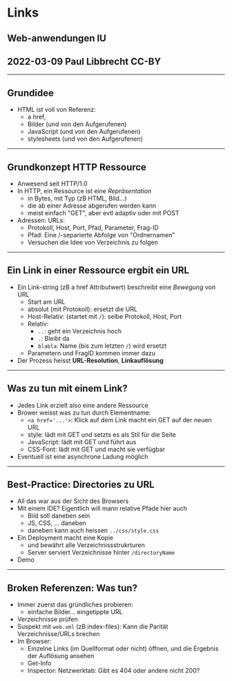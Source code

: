 # Links

## Web-anwendungen IU
## 2022-03-09 Paul Libbrecht CC-BY
--- 
## Grundidee

* HTML ist voll von Referenz:
	* a href, 
	* Bilder (und von den Aufgerufenen)
	* JavaScript (und von den Aufgerufenen)
	* stylesheets (und von den Aufgerufenen)
--- 

## Grundkonzept HTTP Ressource
* Anwesend seit HTTP/1.0
* In HTTP, ein Ressource ist eine _Repräsentation_
	* in Bytes, mit Typ (zB HTML, Bild...)
	* die ab einer Adresse abgerufen werden kann
	* meist einfach "GET", aber evtl adaptiv oder mit POST
* Adressen: URLs: 
	* Protokoll, Host, Port, Pfad, Parameter, Frag-ID
	* Pfad: Eine /-separierte Abfolge von "Ordnernamen"
	* Versuchen die Idee von Verzeichnis zu folgen


---

## Ein Link in einer Ressource ergbit ein URL

* Ein Link-string (zB a href Attributwert) beschreibt eine _Bewegung_ von URL
	* Start am URL
	* absolut (mit Protokoll): ersetzt die URL
	* Host-Relativ: (startet mit `/`): selbe Protokoll, Host, Port
	* Relativ:
		* `..`: geht ein Verzeichnis hoch
		* `.`: Bleibt da
		* `blabla`: Name (bis zum letzten `/`) wird ersetzt
	* Parametern und FragID kommen immer dazu
* Der Prozess heisst **URL-Resolution**, **Linkauflösung**

---
## Was zu tun mit einem Link?
* Jedes Link erzielt also eine andere Ressource
* Brower weisst was zu tun durch Elementname:
	* `<a href='...'>`: Klick auf dem Link macht ein GET auf der neuen URL
	* style: lädt mit GET und setzts es als Stil für die Seite
	* JavaScript: lädt mit GET und führt aus
	* CSS-Font: lädt mit GET und macht sie verfügbar
* Eventuell ist eine asynchrone Ladung möglich

---

## Best-Practice: Directories zu URL

* All das war aus der Sicht des Browsers
* Mit einem IDE? Eigentlich will mann relative Pfade hier auch
	* Bild soll daneben sein
	* JS, CSS, ... daneben
	* daneben kann auch heissen `../css/style.css`
* Ein Deployment macht eine Kopie
	* und bewährt alle Verzeichnissstrukrturen
	* Server serviert Verzeichnisse hinter `/directoryName`
* Demo

---

## Broken Referenzen: Was tun?
* Immer zuerst das gründliches probieren: 
	* einfache Bilder... eingetippte URL
* Verzeichnisse prüfen
* Suspekt mit `web.xml` (zB index-files): Kann die Parität Verzeichnisse/URLs brechen
* Im Browser: 
	* Einzelne Links (im Quellformat oder nicht) öffnen, und die Ergebnis der Auflösung ansehen
	* Get-Info
	* Inspector: Netzwerktab: Gibt es 404 oder andere nicht 200?